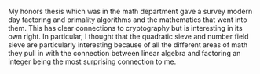 My honors thesis which was in the math department gave a survey modern day factoring and primality algorithms and the mathematics that went into them. This has clear connections to cryptography but is interesting in its own right. In particular, I thought that the quadratic sieve and number field sieve are particularly interesting because of all the different areas of math they pull in with the connection between linear algebra and factoring an integer being the most surprising connection to me.
